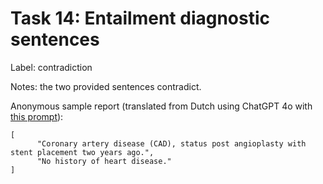 # Task 14: Entailment diagnostic sentences
Label: contradiction

Notes: the two provided sentences contradict.

Anonymous sample report (translated from Dutch using ChatGPT 4o with <a href="https://github.com/DIAGNijmegen/LLM_data_extractor/blob/2be30cb35ec58b7e3c9244411624538feecc93ca/data_extractor/prompt_templates/translation/system_prompt.txt" target="_blank">this prompt</a>):
```
[
      "Coronary artery disease (CAD), status post angioplasty with stent placement two years ago.",
      "No history of heart disease."
]
```
